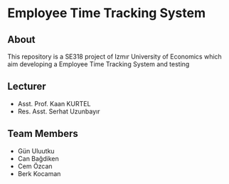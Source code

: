 # Employee Time Tracking System

## About
This repository is a SE318 project of Izmır University of Economics which aim developing a Employee Time Tracking System and testing


## Lecturer

 - Asst. Prof. Kaan KURTEL
 - Res. Asst. Serhat Uzunbayır


## Team Members
 - Gün Uluutku
 - Can Bağdiken
 - Cem Özcan
 - Berk Kocaman

